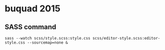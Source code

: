 # buquad 2015

## SASS command
`sass --watch scss/style.scss:style.css scss/editor-style.scss:editor-style.css --sourcemap=none &`
